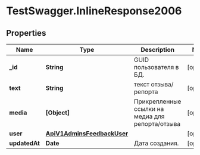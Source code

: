 # TestSwagger.InlineResponse2006

## Properties

Name | Type | Description | Notes
------------ | ------------- | ------------- | -------------
**_id** | **String** | GUID пользователя в БД. | [optional] 
**text** | **String** | текст отзыва/репорта | [optional] 
**media** | **[Object]** | Прикрепленные ссылки на медиа для репорта/отзыва | [optional] 
**user** | [**ApiV1AdminsFeedbackUser**](ApiV1AdminsFeedbackUser.md) |  | [optional] 
**updatedAt** | **Date** | Дата создания. | [optional] 


